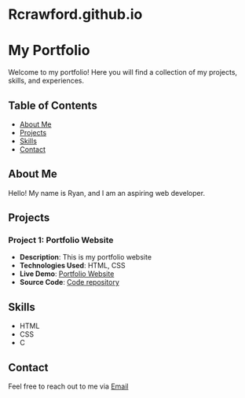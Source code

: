 # Rcrawford.github.io
# My Portfolio

Welcome to my portfolio! Here you will find a collection of my projects, skills, and experiences.

## Table of Contents

- [About Me](#about-me)
- [Projects](#projects)
- [Skills](#skills)
- [Contact](#contact)

## About Me

Hello! My name is Ryan, and I am an aspiring web developer.

## Projects

### Project 1: Portfolio Website
- **Description**: This is my portfolio website
- **Technologies Used**: HTML, CSS
- **Live Demo**: [Portfolio Website](https://rcrawford1739.github.io/Rcrawford.github.io/)
- **Source Code**: [Code repository](https://github.com/Rcrawford1739/Rcrawford.github.io)


## Skills

- HTML
- CSS
- C


## Contact

Feel free to reach out to me via [Email](ryacra1739@students.ecpi.edu)
